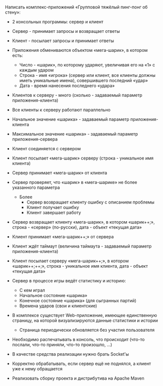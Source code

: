 Написать комплекс-приложений «Групповой тяжёлый пинг-понг об стену»:
* 2 консольных программы: сервер и клиент
* Сервер - принимает запросы и возвращает ответы
* Клиент - посылает запросы и принимает ответы
* Приложения обмениваются объектом «мега-шарик», в котором есть:
    * Число - «шарик», по которому ударяют, увеличивая его на «1» с каждым ударом
    * Строка - имя «игрока» (сервер или клиент, все клиенты должны иметь уникальные имена), совершившего последний «удар»
    * Дата - время нанесения последнего «удара»
* Клиентов к серверу - много (сколько - задаваемый параметр приложения-клиента)
* Все клиенты к серверу работают параллельно
* Начальное значение «шарика» - задаваемый параметр приложения-клиента
* Максимальное значение «шарика» - задаваемый параметр приложения-сервера
* Клиент соединяется с сервером
* Клиент посылает «мега-шарик» серверу (строка - уникальное имя клиента)
* Сервер принимает «мега-шарик» от клиента
* Сервер проверяет, что «шарик» в «мега-шарике» не более указанного параметра
    * Более
        * Сервер возвращает клиенту ошибку с описанием проблемы
        * Клиент получает ошибку
        * Клиент завершает работу
* Сервер возвращает клиенту «мега-шарик», в котором «шарик++;», строка - «сервер» (по-русски), дата - объект «текущая дата»
* Клиент принимает «мега-шарик++;» от сервера
* Клиент ждёт таймаут (величина таймаута - задаваемый параметр приложения-клиента)
* Клиент посылает серверу «мега-шарик++;», в котором «шарик++;++;», строка - уникальное имя клиента, дата - объект «текущая дата»
 
* Сервер в процессе игры ведёт статистику и историю:
    * С кем играл
    * Начальное состояние «шарика»
    * Конечное состояние «шарика» (для сыгранных партий)
    * Времена ударов (свои и клиентские)
 
* В комплексе существует Web-приложение, имеющее единственную страницу, на которой визуализируются данные статистики и истории
    * Страница периодически обновляется без участия пользователя
 
* Необходимо распечатывать в консоль, что происходит (что-то послали, что-то приняли, что-то произошло, ...)
* В качестве средства реализации нужно брать Socket'ы
* Корректно обрабатывать, если сервер ещё не поднялся, а клиент уже к нему обращается
 
* Реализовать сборку проекта и дистрибутива на Apache Maven
